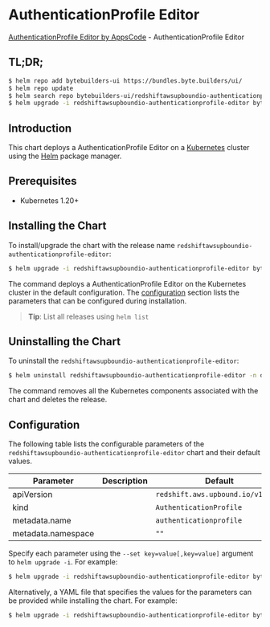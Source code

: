 # AuthenticationProfile Editor

[AuthenticationProfile Editor by AppsCode](https://byte.builders) - AuthenticationProfile Editor

## TL;DR;

```bash
$ helm repo add bytebuilders-ui https://bundles.byte.builders/ui/
$ helm repo update
$ helm search repo bytebuilders-ui/redshiftawsupboundio-authenticationprofile-editor --version=v0.4.18
$ helm upgrade -i redshiftawsupboundio-authenticationprofile-editor bytebuilders-ui/redshiftawsupboundio-authenticationprofile-editor -n default --create-namespace --version=v0.4.18
```

## Introduction

This chart deploys a AuthenticationProfile Editor on a [Kubernetes](http://kubernetes.io) cluster using the [Helm](https://helm.sh) package manager.

## Prerequisites

- Kubernetes 1.20+

## Installing the Chart

To install/upgrade the chart with the release name `redshiftawsupboundio-authenticationprofile-editor`:

```bash
$ helm upgrade -i redshiftawsupboundio-authenticationprofile-editor bytebuilders-ui/redshiftawsupboundio-authenticationprofile-editor -n default --create-namespace --version=v0.4.18
```

The command deploys a AuthenticationProfile Editor on the Kubernetes cluster in the default configuration. The [configuration](#configuration) section lists the parameters that can be configured during installation.

> **Tip**: List all releases using `helm list`

## Uninstalling the Chart

To uninstall the `redshiftawsupboundio-authenticationprofile-editor`:

```bash
$ helm uninstall redshiftawsupboundio-authenticationprofile-editor -n default
```

The command removes all the Kubernetes components associated with the chart and deletes the release.

## Configuration

The following table lists the configurable parameters of the `redshiftawsupboundio-authenticationprofile-editor` chart and their default values.

|     Parameter      | Description |                   Default                    |
|--------------------|-------------|----------------------------------------------|
| apiVersion         |             | <code>redshift.aws.upbound.io/v1beta1</code> |
| kind               |             | <code>AuthenticationProfile</code>           |
| metadata.name      |             | <code>authenticationprofile</code>           |
| metadata.namespace |             | <code>""</code>                              |


Specify each parameter using the `--set key=value[,key=value]` argument to `helm upgrade -i`. For example:

```bash
$ helm upgrade -i redshiftawsupboundio-authenticationprofile-editor bytebuilders-ui/redshiftawsupboundio-authenticationprofile-editor -n default --create-namespace --version=v0.4.18 --set apiVersion=redshift.aws.upbound.io/v1beta1
```

Alternatively, a YAML file that specifies the values for the parameters can be provided while
installing the chart. For example:

```bash
$ helm upgrade -i redshiftawsupboundio-authenticationprofile-editor bytebuilders-ui/redshiftawsupboundio-authenticationprofile-editor -n default --create-namespace --version=v0.4.18 --values values.yaml
```

